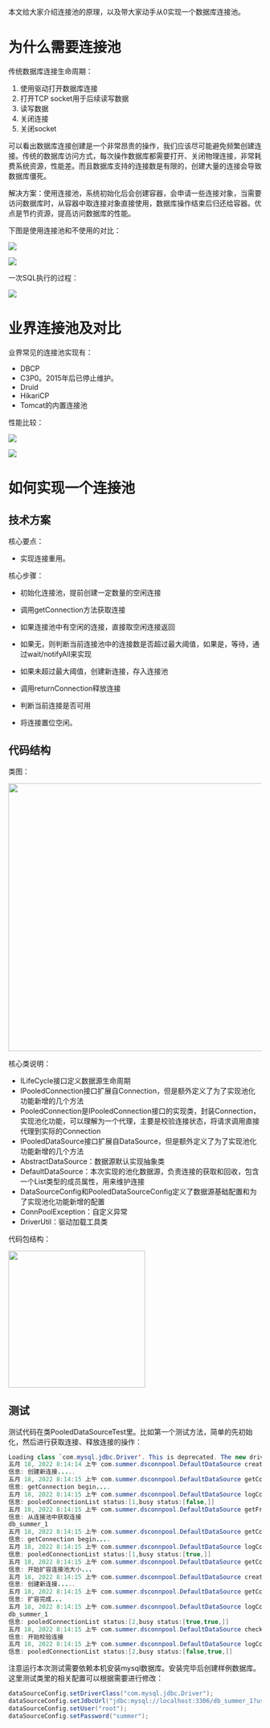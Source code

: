 本文给大家介绍连接池的原理，以及带大家动手从0实现一个数据库连接池。



# 为什么需要连接池

传统数据库连接生命周期：

1. 使用驱动打开数据库连接
2. 打开TCP socket用于后续读写数据
3. 读写数据
4. 关闭连接
5. 关闭socket

可以看出数据库连接创建是一个非常昂贵的操作，我们应该尽可能避免频繁创建连接。传统的数据库访问方式，每次操作数据库都需要打开、关闭物理连接，非常耗费系统资源，性能差。而且数据库支持的连接数是有限的，创建大量的连接会导致数据库僵死。

解决方案：使用连接池，系统初始化后会创建容器，会申请一些连接对象，当需要访问数据库时，从容器中取连接对象直接使用，数据库操作结束后归还给容器。优点是节约资源，提高访问数据库的性能。

下图是使用连接池和不使用的对比：

![](https://cdn.nlark.com/yuque/0/2022/png/640636/1651937389736-d47dc3f4-c9d0-4fdb-bf13-eacfbfff5766.png)

![](https://cdn.nlark.com/yuque/0/2022/png/640636/1651937397162-394cbbdb-a44e-4e1e-80e8-7d7f1cb6b1f3.png)

一次SQL执行的过程：

![](https://cdn.nlark.com/yuque/0/2022/png/640636/1652232383727-f1ee91d1-d7c6-4361-ab77-7099f5e036da.png)

# 业界连接池及对比

业界常见的连接池实现有：

- DBCP
- C3P0。2015年后已停止维护。
- Druid
- HikariCP
- Tomcat的内置连接池

性能比较：

![](https://cdn.nlark.com/yuque/0/2022/png/640636/1652232897572-b3908467-5fec-4c41-b612-1d3f2adcbf5f.png)

![](https://cdn.nlark.com/yuque/0/2022/png/640636/1652232912462-a70fe532-c4f7-4c5e-beb3-c964e93f9b30.png)

# 如何实现一个连接池

## 技术方案

核心要点：

- 实现连接重用。

核心步骤：

- 初始化连接池，提前创建一定数量的空闲连接

- 调用getConnection方法获取连接

- 如果连接池中有空闲的连接，直接取空闲连接返回

- 如果无，则判断当前连接池中的连接数是否超过最大阈值，如果是，等待，通过wait/notifyAll来实现

- 如果未超过最大阈值，创建新连接，存入连接池

- 调用returnConnection释放连接

- 判断当前连接是否可用

- 将连接置位空闲。

## 代码结构

类图：

<img src="https://cdn.nlark.com/yuque/0/2022/png/640636/1652833825778-6b40bcbf-9839-4576-a04a-a168310cf7ee.png" title="" alt="" width="532">

核心类说明：

- ILifeCycle接口定义数据源生命周期
- IPooledConnection接口扩展自Connection，但是额外定义了为了实现池化功能新增的几个方法
- PooledConnection是IPooledConnection接口的实现类，封装Connection，实现池化功能，可以理解为一个代理，主要是校验连接状态，将请求调用直接代理到实际的Connection
- IPooledDataSource接口扩展自DataSource，但是额外定义了为了实现池化功能新增的几个方法
- AbstractDataSource：数据源默认实现抽象类
- DefaultDataSource：本次实现的池化数据源，负责连接的获取和回收，包含一个List<IPooledConnection>类型的成员属性，用来维护连接
- DataSourceConfig和PooledDataSourceConfig定义了数据源基础配置和为了实现池化功能新增的配置
- ConnPoolException：自定义异常
- DriverUtil：驱动加载工具类

代码包结构：

<img src="https://cdn.nlark.com/yuque/0/2022/png/640636/1652833851687-c2a69708-37e6-41b0-87a1-0c316b5e8ff0.png" title="" alt="" width="272">

## 测试

测试代码在类PooledDataSourceTest里。比如第一个测试方法，简单的先初始化，然后进行获取连接、释放连接的操作：



```java
Loading class `com.mysql.jdbc.Driver'. This is deprecated. The new driver class is `com.mysql.cj.jdbc.Driver'. The driver is automatically registered via the SPI and manual loading of the driver class is generally unnecessary.
五月 18, 2022 8:14:14 上午 com.summer.dsconnpool.DefaultDataSource createConnection
信息: 创建新连接.....
五月 18, 2022 8:14:15 上午 com.summer.dsconnpool.DefaultDataSource getConnection
信息: getConnection begin....
五月 18, 2022 8:14:15 上午 com.summer.dsconnpool.DefaultDataSource logConnPoolDigest
信息: pooledConnectionList status:[1,busy status:[false,]]
五月 18, 2022 8:14:15 上午 com.summer.dsconnpool.DefaultDataSource getFreeConnectionFromPool
信息: 从连接池中获取连接
db_summer_1
五月 18, 2022 8:14:15 上午 com.summer.dsconnpool.DefaultDataSource getConnection
信息: getConnection begin....
五月 18, 2022 8:14:15 上午 com.summer.dsconnpool.DefaultDataSource logConnPoolDigest
信息: pooledConnectionList status:[1,busy status:[true,]]
五月 18, 2022 8:14:15 上午 com.summer.dsconnpool.DefaultDataSource getConnection
信息: 开始扩容连接池大小...
五月 18, 2022 8:14:15 上午 com.summer.dsconnpool.DefaultDataSource createConnection
信息: 创建新连接.....
五月 18, 2022 8:14:15 上午 com.summer.dsconnpool.DefaultDataSource getConnection
信息: 扩容完成...
五月 18, 2022 8:14:15 上午 com.summer.dsconnpool.DefaultDataSource logConnPoolDigest
db_summer_1
信息: pooledConnectionList status:[2,busy status:[true,true,]]
五月 18, 2022 8:14:15 上午 com.summer.dsconnpool.DefaultDataSource checkValid
信息: 开始校验连接
五月 18, 2022 8:14:15 上午 com.summer.dsconnpool.DefaultDataSource logConnPoolDigest
信息: pooledConnectionList status:[2,busy status:[false,true,]]
```

注意运行本次测试需要依赖本机安装mysql数据库。安装完毕后创建样例数据库。这里测试类里的相关配置可以根据需要进行修改：



```java
dataSourceConfig.setDriverClass("com.mysql.jdbc.Driver");
dataSourceConfig.setJdbcUrl("jdbc:mysql://localhost:3306/db_summer_1?useUnicode=true&characterEncoding=utf-8");
dataSourceConfig.setUser("root");
dataSourceConfig.setPassword("summer");
```
